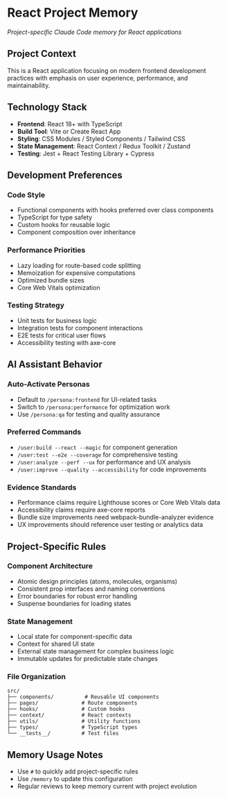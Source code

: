 # React Project Memory

*Project-specific Claude Code memory for React applications*

## Project Context
This is a React application focusing on modern frontend development practices with emphasis on user experience, performance, and maintainability.

## Technology Stack
- **Frontend**: React 18+ with TypeScript
- **Build Tool**: Vite or Create React App
- **Styling**: CSS Modules / Styled Components / Tailwind CSS
- **State Management**: React Context / Redux Toolkit / Zustand
- **Testing**: Jest + React Testing Library + Cypress

## Development Preferences

### Code Style
- Functional components with hooks preferred over class components
- TypeScript for type safety
- Custom hooks for reusable logic
- Component composition over inheritance

### Performance Priorities
- Lazy loading for route-based code splitting
- Memoization for expensive computations
- Optimized bundle sizes
- Core Web Vitals optimization

### Testing Strategy
- Unit tests for business logic
- Integration tests for component interactions
- E2E tests for critical user flows
- Accessibility testing with axe-core

## AI Assistant Behavior

### Auto-Activate Personas
- Default to `/persona:frontend` for UI-related tasks
- Switch to `/persona:performance` for optimization work
- Use `/persona:qa` for testing and quality assurance

### Preferred Commands
- `/user:build --react --magic` for component generation
- `/user:test --e2e --coverage` for comprehensive testing
- `/user:analyze --perf --ux` for performance and UX analysis
- `/user:improve --quality --accessibility` for code improvements

### Evidence Standards
- Performance claims require Lighthouse scores or Core Web Vitals data
- Accessibility claims require axe-core reports
- Bundle size improvements need webpack-bundle-analyzer evidence
- UX improvements should reference user testing or analytics data

## Project-Specific Rules

### Component Architecture
- Atomic design principles (atoms, molecules, organisms)
- Consistent prop interfaces and naming conventions
- Error boundaries for robust error handling
- Suspense boundaries for loading states

### State Management
- Local state for component-specific data
- Context for shared UI state
- External state management for complex business logic
- Immutable updates for predictable state changes

### File Organization
```
src/
├── components/          # Reusable UI components
├── pages/              # Route components
├── hooks/              # Custom hooks
├── context/            # React contexts
├── utils/              # Utility functions
├── types/              # TypeScript types
└── __tests__/          # Test files
```

## Memory Usage Notes
- Use `#` to quickly add project-specific rules
- Use `/memory` to update this configuration
- Regular reviews to keep memory current with project evolution